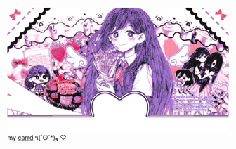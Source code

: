 ![image alt](https://github.com/marislilies/marislilies/blob/9be096efad8930dd9bbfdb1352a067e0fff426d8/tumblr.gif)
my [carrd](https://marislilies.carrd.co)  ٩(ˊᗜˋ*)و ♡
